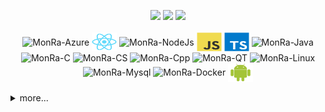 <!--Hello
<h2><img src="https://emojis.slackmojis.com/emojis/images/1531849430/4246/blob-sunglasses.gif?1531849430" width="30"/> Hi 👋 , I'm MonRá! <img src="https://media.giphy.com/media/12oufCB0MyZ1Go/giphy.gif" width="50"></h2>
-->

<div>
  </p>
  <div align="center">
   <a href="https://www.facebook.com/ramon.chaib" target="_blank"><img src="https://img.shields.io/badge/-Facebook-%230077B5?style=for-the-badge&logo=facebook&logoColor=white" target="_blank"></a> 
  <a href="https://www.instagram.com/monrapps/" target="_blank"><img src="https://img.shields.io/badge/-Instagram-%23E4405F?style=for-the-badge&logo=instagram&logoColor=white" target="_blank"></a>
  <a href="https://www.linkedin.com/in/ramon-chaib-27007635/" target="_blank"><img src="https://img.shields.io/badge/-LinkedIn-%230077B5?style=for-the-badge&logo=linkedin&logoColor=white" target="_blank"></a>   
</div>
  
 <div style="display: inline_block" align="center"><br>
  <img align="center" alt="MonRa-Azure" height="30" width="40" src="https://cdn.jsdelivr.net/gh/devicons/devicon/icons/azure/azure-original.svg">
  <img align="center" alt="MonRa-React" height="30" width="40" src="https://raw.githubusercontent.com/devicons/devicon/master/icons/react/react-original.svg">
  <img align="center" alt="MonRa-NodeJs" height="30" width="40" src="https://cdn.jsdelivr.net/gh/devicons/devicon/icons/nodejs/nodejs-original.svg">
  <img align="center" alt="MonRa-Js" height="30" width="40" src="https://raw.githubusercontent.com/devicons/devicon/master/icons/javascript/javascript-original.svg">     <img align="center" alt="MonRa-Ts" height="30" width="40" src="https://raw.githubusercontent.com/devicons/devicon/master/icons/typescript/typescript-original.svg">
  <img align="center" alt="MonRa-Java" height="30" width="40" src="https://cdn.jsdelivr.net/gh/devicons/devicon/icons/java/java-original.svg">
  <img align="center" alt="MonRa-C" height="30" width="40" src="https://cdn.jsdelivr.net/gh/devicons/devicon/icons/c/c-original.svg">
  <img align="center" alt="MonRa-CS" height="30" width="40" src="https://cdn.jsdelivr.net/gh/devicons/devicon/icons/csharp/csharp-original.svg">
  <img align="center" alt="MonRa-Cpp" height="30" width="40" src="https://cdn.jsdelivr.net/gh/devicons/devicon/icons/cplusplus/cplusplus-original.svg">
  <img align="center" alt="MonRa-QT" height="30" width="40" src="https://cdn.jsdelivr.net/gh/devicons/devicon/icons/qt/qt-original.svg">
  <img align="center" alt="MonRa-Linux" height="30" width="40" src="https://cdn.jsdelivr.net/gh/devicons/devicon/icons/linux/linux-original.svg">
  <img align="center" alt="MonRa-Mysql" height="30" width="40" src="https://cdn.jsdelivr.net/gh/devicons/devicon/icons/mysql/mysql-original.svg">
  <img align="center" alt="MonRa-Docker" height="30" width="40" src="https://cdn.jsdelivr.net/gh/devicons/devicon/icons/docker/docker-original.svg">  
  <img align="center" alt="MonRa-Android" height="30" width="40" src="https://github.com/devicons/devicon/blob/master/icons/android/android-original.svg">
  
</div>
</a>

</br>
<!--
[![github activity graph](https://activity-graph.herokuapp.com/graph?username=monrapps&theme=chartreuse-dark)](https://github.com/monrapps/)
-->
<div>
<details>
      <summary>more...</summary>
      
<!--
### <img src="https://media.giphy.com/media/VgCDAzcKvsR6OM0uWg/giphy.gif" width="50"> A little more about me...  

```javascript
const monra = {
    pronouns: "He" | "Him",
    code: ["any"],
    askMeAbout: ["any"],
    technologies: {
        backEnd: {
            js: ["any"],
        },
        mobileApp: {
            native: ["Android Development"]
        },
        devOps: ["AWS", "Docker🐳", "Route53", "Nginx"],
        databases: ["mongo", "MySql", "sqlite"],
        misc: ["Firebase", "Socket.IO", "selenium", "open-cv", "php", "SuiteApp"]
    },
    architecture: ["Serverless Architecture", "Progressive web applications", "Single page applications"],
    currentFocus: "Building Robots to ease opertations",
    funFact: "There are two ways to write error-free programs; only the third one works"
};
```
-->

---
<!--START_SECTION:waka-->
![Code Time](http://img.shields.io/badge/Code%20Time-941%20hrs%2044%20mins-blue)

![Profile Views](http://img.shields.io/badge/Profile%20Views-0-blue)

![Lines of code](https://img.shields.io/badge/From%20Hello%20World%20I%27ve%20Written-3.0%20million%20lines%20of%20code-blue)

**🐱 My GitHub Data** 

> 📦 43.9 kB Used in GitHub's Storage 
 > 
> 🏆 2,446 Contributions in the Year 2024
 > 
> 🚫 Not Opted to Hire
 > 
> 📜 23 Public Repositories 
 > 
> 🔑 18 Private Repositories 
 > 
**I'm an Early 🐤** 

```text
🌞 Morning                8274 commits        █████████░░░░░░░░░░░░░░░░   35.17 % 
🌆 Daytime                10839 commits       ████████████░░░░░░░░░░░░░   46.07 % 
🌃 Evening                3655 commits        ████░░░░░░░░░░░░░░░░░░░░░   15.54 % 
🌙 Night                  759 commits         █░░░░░░░░░░░░░░░░░░░░░░░░   03.23 % 
```
📅 **I'm Most Productive on Thursday** 

```text
Monday                   4357 commits        █████░░░░░░░░░░░░░░░░░░░░   18.52 % 
Tuesday                  4344 commits        █████░░░░░░░░░░░░░░░░░░░░   18.46 % 
Wednesday                4550 commits        █████░░░░░░░░░░░░░░░░░░░░   19.34 % 
Thursday                 4982 commits        █████░░░░░░░░░░░░░░░░░░░░   21.18 % 
Friday                   3111 commits        ███░░░░░░░░░░░░░░░░░░░░░░   13.22 % 
Saturday                 1277 commits        █░░░░░░░░░░░░░░░░░░░░░░░░   05.43 % 
Sunday                   906 commits         █░░░░░░░░░░░░░░░░░░░░░░░░   03.85 % 
```


📊 **This Week I Spent My Time On** 

```text
🕑︎ Time Zone: America/Sao_Paulo

💬 Programming Languages: 
Other                    3 hrs 20 mins       ████████░░░░░░░░░░░░░░░░░   33.64 % 
C                        2 hrs 39 mins       ███████░░░░░░░░░░░░░░░░░░   26.72 % 
Markdown                 1 hr 29 mins        ████░░░░░░░░░░░░░░░░░░░░░   15.03 % 
JavaScript               1 hr 17 mins        ███░░░░░░░░░░░░░░░░░░░░░░   12.94 % 
C++                      1 hr 5 mins         ███░░░░░░░░░░░░░░░░░░░░░░   10.98 % 

🔥 Editors: 
VS Code                  9 hrs 55 mins       █████████████████████████   100.00 % 

🐱‍💻 Projects: 
wlm-esp32                4 hrs 28 mins       ███████████░░░░░░░░░░░░░░   45.07 % 
gww-v6i                  2 hrs 34 mins       ██████░░░░░░░░░░░░░░░░░░░   25.89 % 
Markdown                 1 hr 29 mins        ████░░░░░░░░░░░░░░░░░░░░░   15.01 % 
Unknown Project          1 hr 23 mins        ████░░░░░░░░░░░░░░░░░░░░░   14.02 % 
buildroot                0 secs              ░░░░░░░░░░░░░░░░░░░░░░░░░   00.00 % 

💻 Operating System: 
Windows                  6 hrs 3 mins        ███████████████░░░░░░░░░░   61.12 % 
WSL                      3 hrs 51 mins       ██████████░░░░░░░░░░░░░░░   38.88 % 
```

**I Mostly Code in C** 

```text
C                        14 repos            █████░░░░░░░░░░░░░░░░░░░░   21.21 % 
C++                      10 repos            ████░░░░░░░░░░░░░░░░░░░░░   15.15 % 
HTML                     5 repos             ██░░░░░░░░░░░░░░░░░░░░░░░   07.58 % 
Python                   4 repos             ██░░░░░░░░░░░░░░░░░░░░░░░   06.06 % 
Shell                    3 repos             █░░░░░░░░░░░░░░░░░░░░░░░░   04.55 % 
```



**Timeline**

![Lines of Code chart](https://raw.githubusercontent.com/monrapps/monrapps/master/assets/bar_graph.png)


 Last Updated on 16/11/2024 20:33:44 UTC
<!--END_SECTION:waka-->
